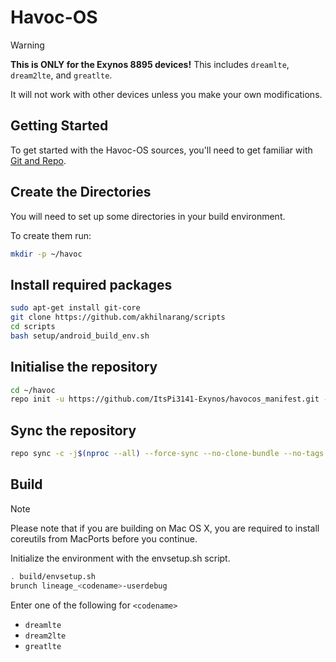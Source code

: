 # Havoc-OS

> [!WARNING]
> **This is ONLY for the Exynos 8895 devices!** This includes `dreamlte`, `dream2lte`, and `greatlte`.
>
> It will not work with other devices unless you make your own modifications.

## Getting Started

To get started with the Havoc-OS sources, you'll need to get
familiar with [Git and Repo](https://source.android.com/setup/develop).

## Create the Directories

You will need to set up some directories in your build environment.

To create them run:

```bash
mkdir -p ~/havoc
```

## Install required packages

```bash
sudo apt-get install git-core
git clone https://github.com/akhilnarang/scripts
cd scripts
bash setup/android_build_env.sh
```

## Initialise the repository

```bash
cd ~/havoc
repo init -u https://github.com/ItsPi3141-Exynos/havocos_manifest.git -b thirteen --git-lfs
```
  
## Sync the repository

```bash
repo sync -c -j$(nproc --all) --force-sync --no-clone-bundle --no-tags
```

## Build

> [!NOTE]
> Please note that if you are building on Mac OS X, you are required to install coreutils from MacPorts before you continue.

Initialize the environment with the envsetup.sh script.

```bash
. build/envsetup.sh
brunch lineage_<codename>-userdebug
```

Enter one of the following for `<codename>`

- `dreamlte`
- `dream2lte`
- `greatlte`
